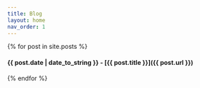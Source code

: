 ```yaml
---
title: Blog
layout: home
nav_order: 1
---
```


{% for post in site.posts %}
#### {{ post.date | date_to_string }} - [{{ post.title }}]({{ post.url }})

{% endfor %}